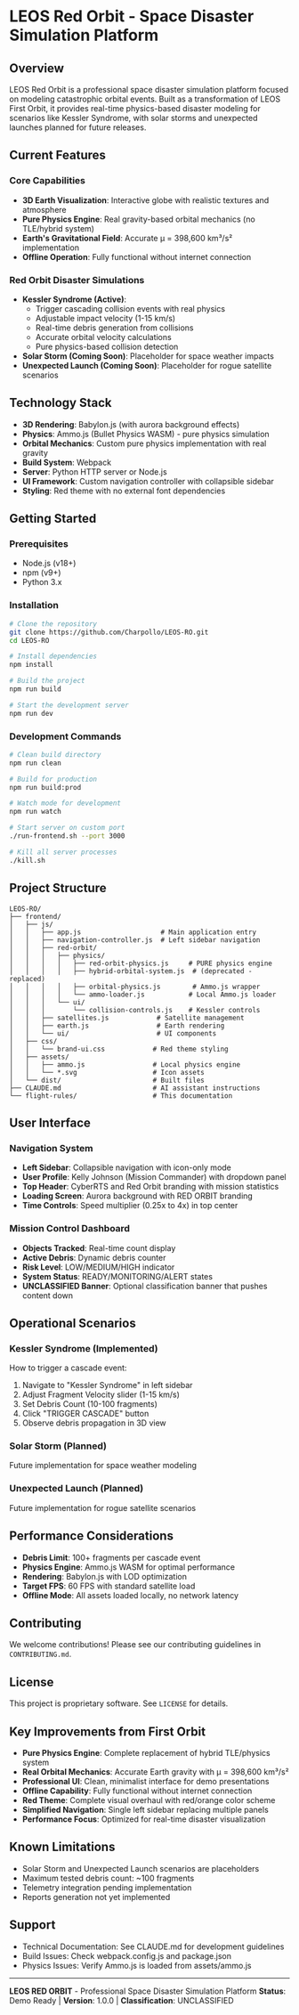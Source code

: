 # LEOS Red Orbit - Space Disaster Simulation Platform

## Overview

LEOS Red Orbit is a professional space disaster simulation platform focused on modeling catastrophic orbital events. Built as a transformation of LEOS First Orbit, it provides real-time physics-based disaster modeling for scenarios like Kessler Syndrome, with solar storms and unexpected launches planned for future releases.

## Current Features

### Core Capabilities
- **3D Earth Visualization**: Interactive globe with realistic textures and atmosphere
- **Pure Physics Engine**: Real gravity-based orbital mechanics (no TLE/hybrid system)
- **Earth's Gravitational Field**: Accurate μ = 398,600 km³/s² implementation
- **Offline Operation**: Fully functional without internet connection

### Red Orbit Disaster Simulations
- **Kessler Syndrome (Active)**: 
  - Trigger cascading collision events with real physics
  - Adjustable impact velocity (1-15 km/s)
  - Real-time debris generation from collisions
  - Accurate orbital velocity calculations
  - Pure physics-based collision detection
- **Solar Storm (Coming Soon)**: Placeholder for space weather impacts
- **Unexpected Launch (Coming Soon)**: Placeholder for rogue satellite scenarios

## Technology Stack

- **3D Rendering**: Babylon.js (with aurora background effects)
- **Physics**: Ammo.js (Bullet Physics WASM) - pure physics simulation
- **Orbital Mechanics**: Custom pure physics implementation with real gravity
- **Build System**: Webpack
- **Server**: Python HTTP server or Node.js
- **UI Framework**: Custom navigation controller with collapsible sidebar
- **Styling**: Red theme with no external font dependencies

## Getting Started

### Prerequisites
- Node.js (v18+)
- npm (v9+)
- Python 3.x

### Installation

```bash
# Clone the repository
git clone https://github.com/Charpollo/LEOS-RO.git
cd LEOS-RO

# Install dependencies
npm install

# Build the project
npm run build

# Start the development server
npm run dev
```

### Development Commands

```bash
# Clean build directory
npm run clean

# Build for production
npm run build:prod

# Watch mode for development
npm run watch

# Start server on custom port
./run-frontend.sh --port 3000

# Kill all server processes
./kill.sh
```

## Project Structure

```
LEOS-RO/
├── frontend/
│   ├── js/
│   │   ├── app.js                    # Main application entry
│   │   ├── navigation-controller.js  # Left sidebar navigation
│   │   ├── red-orbit/
│   │   │   ├── physics/
│   │   │   │   ├── red-orbit-physics.js     # PURE physics engine
│   │   │   │   ├── hybrid-orbital-system.js  # (deprecated - replaced)
│   │   │   │   ├── orbital-physics.js        # Ammo.js wrapper
│   │   │   │   └── ammo-loader.js           # Local Ammo.js loader
│   │   │   └── ui/
│   │   │       └── collision-controls.js    # Kessler controls
│   │   ├── satellites.js            # Satellite management
│   │   ├── earth.js                 # Earth rendering
│   │   └── ui/                      # UI components
│   ├── css/
│   │   └── brand-ui.css            # Red theme styling
│   ├── assets/
│   │   ├── ammo.js                 # Local physics engine
│   │   └── *.svg                   # Icon assets
│   └── dist/                       # Built files
├── CLAUDE.md                       # AI assistant instructions
└── flight-rules/                   # This documentation
```

## User Interface

### Navigation System
- **Left Sidebar**: Collapsible navigation with icon-only mode
- **User Profile**: Kelly Johnson (Mission Commander) with dropdown panel
- **Top Header**: CyberRTS and Red Orbit branding with mission statistics
- **Loading Screen**: Aurora background with RED ORBIT branding
- **Time Controls**: Speed multiplier (0.25x to 4x) in top center

### Mission Control Dashboard
- **Objects Tracked**: Real-time count display
- **Active Debris**: Dynamic debris counter
- **Risk Level**: LOW/MEDIUM/HIGH indicator
- **System Status**: READY/MONITORING/ALERT states
- **UNCLASSIFIED Banner**: Optional classification banner that pushes content down

## Operational Scenarios

### Kessler Syndrome (Implemented)
How to trigger a cascade event:
1. Navigate to "Kessler Syndrome" in left sidebar
2. Adjust Fragment Velocity slider (1-15 km/s)
3. Set Debris Count (10-100 fragments)
4. Click "TRIGGER CASCADE" button
5. Observe debris propagation in 3D view

### Solar Storm (Planned)
Future implementation for space weather modeling

### Unexpected Launch (Planned)
Future implementation for rogue satellite scenarios

## Performance Considerations

- **Debris Limit**: 100+ fragments per cascade event
- **Physics Engine**: Ammo.js WASM for optimal performance
- **Rendering**: Babylon.js with LOD optimization
- **Target FPS**: 60 FPS with standard satellite load
- **Offline Mode**: All assets loaded locally, no network latency

## Contributing

We welcome contributions! Please see our contributing guidelines in `CONTRIBUTING.md`.

## License

This project is proprietary software. See `LICENSE` for details.

## Key Improvements from First Orbit

- **Pure Physics Engine**: Complete replacement of hybrid TLE/physics system
- **Real Orbital Mechanics**: Accurate Earth gravity with μ = 398,600 km³/s²
- **Professional UI**: Clean, minimalist interface for demo presentations
- **Offline Capability**: Fully functional without internet connection
- **Red Theme**: Complete visual overhaul with red/orange color scheme
- **Simplified Navigation**: Single left sidebar replacing multiple panels
- **Performance Focus**: Optimized for real-time disaster visualization

## Known Limitations

- Solar Storm and Unexpected Launch scenarios are placeholders
- Maximum tested debris count: ~100 fragments
- Telemetry integration pending implementation
- Reports generation not yet implemented

## Support

- Technical Documentation: See CLAUDE.md for development guidelines
- Build Issues: Check webpack.config.js and package.json
- Physics Issues: Verify Ammo.js is loaded from assets/ammo.js

---

**LEOS RED ORBIT** - Professional Space Disaster Simulation Platform
**Status**: Demo Ready | **Version**: 1.0.0 | **Classification**: UNCLASSIFIED